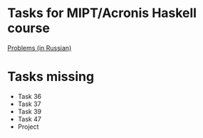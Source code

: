 # Tasks for MIPT/Acronis Haskell course

[Problems (in Russian)](https://drive.google.com/file/d/1lW8vkedm5RCx0mz5Aei30yO7-1VXiV6k/view)

# Tasks missing

* Task 36
* Task 37
* Task 39
* Task 47
* Project
